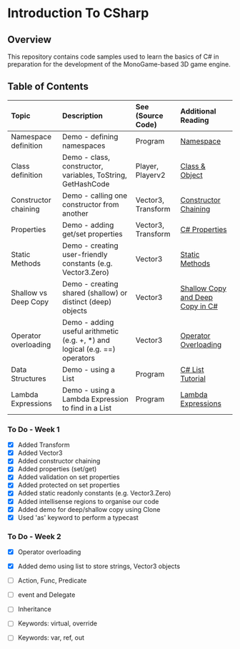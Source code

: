 # Introduction To CSharp

## Overview ##
This repository contains code samples used to learn the basics of C# in preparation for the development of the MonoGame-based 3D game engine.

## Table of Contents ##
| Topic | Description | See (Source Code) | Additional Reading |
| :---------------- | :--------------- | :--------------- | :--------------- | 
| Namespace definition | Demo - defining namespaces  | Program | [Namespace](https://www.tutorialspoint.com/csharp/csharp_namespaces.htm) |
| Class definition | Demo - class, constructor, variables, ToString, GetHashCode | Player, Playerv2  | [Class & Object](https://www.geeksforgeeks.org/c-sharp-class-and-object/) |
| Constructor chaining | Demo - calling one constructor from another | Vector3, Transform  | [Constructor Chaining](https://www.delftstack.com/howto/csharp/constructor-chaining-in-csharp/) |
| Properties | Demo - adding get/set properties | Vector3, Transform  | [C# Properties](https://www.geeksforgeeks.org/c-sharp-properties/) |
| Static Methods | Demo - creating user-friendly constants (e.g. Vector3.Zero) | Vector3  | [Static Methods](https://learn.microsoft.com/en-us/dotnet/csharp/programming-guide/classes-and-structs/static-classes-and-static-class-members) |
| Shallow vs Deep Copy | Demo - creating shared (shallow) or distinct (deep) objects | Vector3  | [Shallow Copy and Deep Copy in C#](https://www.geeksforgeeks.org/shallow-copy-and-deep-copy-in-c-sharp/) |
| Operator overloading | Demo - adding useful arithmetic (e.g. +, *) and logical (e.g. ==) operators | Vector3  | [Operator Overloading](https://learn.microsoft.com/en-us/dotnet/csharp/language-reference/operators/operator-overloading) |
| Data Structures | Demo - using a List<T> | Program  | [C# List Tutorial](https://www.c-sharpcorner.com/article/c-sharp-list/) |
| Lambda Expressions | Demo - using a Lambda Expression to find in a List<T> | Program  | [Lambda Expressions](https://learn.microsoft.com/en-us/dotnet/csharp/language-reference/operators/lambda-expressions) |


### To Do - Week 1
- [x] Added Transform
- [x] Added Vector3
- [x] Added constructor chaining
- [x] Added properties (set/get)
- [x] Added validation on set properties
- [x] Added protected on set properties
- [x] Added static readonly constants (e.g. Vector3.Zero)
- [x] Added intellisense regions to organise our code
- [x] Added demo for deep/shallow copy using Clone
- [x] Used 'as' keyword to perform a typecast

### To Do - Week 2
- [x] Operator overloading
- [x] Added demo using list to store strings, Vector3 objects
- [ ] Action, Func, Predicate
- [ ] event and Delegate
- [ ] Inheritance
- [ ] Keywords: virtual, override
- [ ] Keywords: var, ref, out

